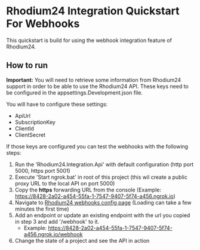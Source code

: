 # Rhodium24 Integration Quickstart For Webhooks

This quickstart is build for using the webhook integration feature of Rhodium24.

## How to run

**Important:** You will need to retrieve some information from Rhodium24 support in order to be able to use the Rhodium24 API. These keys need to be configured in the appsettings.Development.json file.

You will have to configure these settings:
- ApiUrl
- SubscriptionKey
- ClientId
- ClientSecret

If those keys are configured you can test the webhooks with the following steps:

1. Run the 'Rhodium24.Integration.Api' with default configuration (http port 5000, https port 5001)
2. Execute 'Start ngrok.bat' in root of this project (this wil create a public proxy URL to the local API on port 5000)
3. Copy the **https** forwarding URL from the console (Example: https://8428-2a02-a454-55fa-1-7547-9407-5f74-a456.ngrok.io)
4. Navigate to [Rhodium24 webhooks config page](https://www.rhodium24.io/app/settings/integrations/webhooks) (Loading can take a few minutes the first time)
5. Add an endpoint or update an existing endpoint with the url you copied in step 3 and add '/webhook' to it.
   - Example: https://8428-2a02-a454-55fa-1-7547-9407-5f74-a456.ngrok.io/webhook
6. Change the state of a project and see the API in action